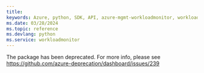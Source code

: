 ```yaml
---
title: 
keywords: Azure, python, SDK, API, azure-mgmt-workloadmonitor, workloadmonitor
ms.date: 03/28/2024
ms.topic: reference
ms.devlang: python
ms.service: workloadmonitor
---
```

The package has been deprecated. For more info, please see https://github.com/azure-deprecation/dashboard/issues/239

